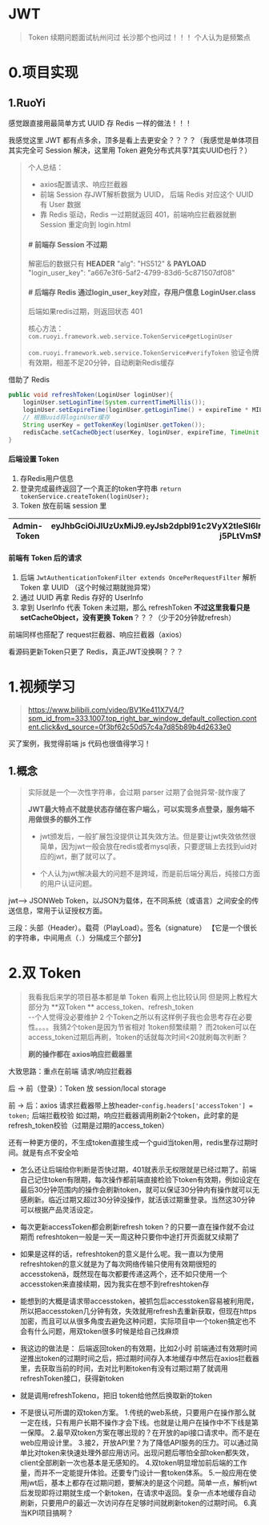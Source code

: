 # JWT

> Token 续期问题面试杭州问过 长沙那个也问过！！！        个人认为是频繁点
>

# 0.项目实现

## 1.RuoYi

感觉跟直接用最简单方式 UUID 存 Redis 一样的做法！！！

我感觉这里 JWT 都有点多余，顶多是看上去更安全？？？？（我感觉是单体项目其实完全可 Session 解决，这里用 Token 避免分布式共享?其实UUID也行？）

> 个人总结：
>
> * axios配置请求、响应拦截器
> * 前端 Session 存JWT解析数据为 UUID，   后端 Redis 对应这个 UUID 有 User 数据 
> * 靠 Redis 驱动，Redis 一过期就返回 401，前端响应拦截器就删 Session 重定向到 login.html
>
> #### # 前端存 Session 不过期
>
> 解密后的数据只有 **HEADER**  "alg": "HS512"  &  **PAYLOAD**  "login_user_key": "a667e3f6-5af2-4799-83d6-5c871507df08"
>
> 
>
> #### # 后端存 Redis 通过login_user_key对应，存用户信息 LoginUser.class
>
> 后端如果redis过期，则返回状态 401
>
> 
> 
>
>
> 核心方法：`com.ruoyi.framework.web.service.TokenService#getLoginUser`
>
> `com.ruoyi.framework.web.service.TokenService#verifyToken` 验证令牌有效期，相差不足20分钟，自动刷新Redis缓存

借助了 Redis

```java
public void refreshToken(LoginUser loginUser){
    loginUser.setLoginTime(System.currentTimeMillis());
    loginUser.setExpireTime(loginUser.getLoginTime() + expireTime * MILLIS_MINUTE);
    // 根据uuid将loginUser缓存
    String userKey = getTokenKey(loginUser.getToken());
    redisCache.setCacheObject(userKey, loginUser, expireTime, TimeUnit.MINUTES);
}
```

#### 后端设置 Token

1. 存Redis用户信息
2. 登录完成最终返回了一个真正的token字符串 `return tokenService.createToken(loginUser);`
3. Token 放在前端 session 里 

| Admin-Token | eyJhbGciOiJIUzUxMiJ9.eyJsb2dpbl91c2VyX2tleSI6ImI1OWNlOTUyLWQwOTctNGNmOC1hYzYwLTU1MzdlOTBhNDg5ZSJ9.YxyKCvcLmj2EvWXVSjop1b2cCrW-j5PLtVmSMvL1V6H1PZUZCSxpcSInnp3BT1Okt48DJ-b_QAG7--kRjRhuKw |
| ----------- | ------------------------------------------------------------ |

#### 前端有 Token 后的请求

1. 后端 `JwtAuthenticationTokenFilter extends OncePerRequestFilter` 解析 Token 拿 UUID （这个时候过期就抛异常）
2. 通过 UUID 再拿 Redis 存好的 UserInfo
3. 拿到 UserInfo 代表 Token 未过期，那么 refreshToken **不过这里我看只是setCacheObject，没有更换 Token**？？？（少于20分钟就refresh）

前端同样也搭配了 request拦截器、响应拦截器（axios）





看源码更新Token只更了 Redis，真正JWT没换啊？？？ 



# 1.视频学习

> https://www.bilibili.com/video/BV1Ke411X7V4/?spm_id_from=333.1007.top_right_bar_window_default_collection.content.click&vd_source=0f3bf62c50d57c4a7d85b89b4d2633e0

买了案例，我觉得前端 js 代码也很值得学习！

## 1.概念

> 实际就是一个一次性字符串，会过期   parser 过期了会抛异常-就作废了
>
> **JWT最大特点不就是状态存储在客户端么，可以实现多点登录，服务端不用做很多的额外工作**
>
> * jwt颁发后，一般扩展包没提供让其失效方法。但是要让jwt失效依然很简单，因为jwt一般会放在redis或者mysql表，只要逻辑上去找到uid对应的jwt，删了就可以了。
>
> * 个人认为jwt解决最大的问题不是跨域，而是前后端分离后，纯接口方面的用户认证问题。

jwt--> JSONWeb Token，以JSON为载体，在不同系统（或语言）之间安全的传送信息，常用于认证授权方面。

三段：头部（Header）。载荷（PlayLoad）。签名（signature）   【它是一个很长的字符串，中间用点（`.`）分隔成三个部分】





# 2.双 Token

> 我看我后来学的项目基本都是单 Token 看网上也比较认同
> 但是网上教程大部分为 **双Token ** access_token、refresh_token  
>      --个人觉得没必要维护 2 个Token之所以有这样例子我也会思考存在必要性。。。。我猜2个token是因为节省相对 1token频繁续期？
> 而2token可以在access_token过期后再刷，1token的话就每次时间<20就刷每次判断？
>
> **刷的操作都在 axios响应拦截器里**

大致思路：重点在前端 请求/响应拦截器

后 -> 前（登录）：Token 放 session/local storage

前 -> 后：axios 请求拦截器带上放header-`config.headers['accessToken'] = token;` 后端拦截校验
		如过期，响应拦截器调用刷新2个token，此时拿的是refresh_token校验（过期是过期的access_token）





还有一种更方便的，不生成token直接生成一个guid当token用，redis里存过期时间。就是有点不安全哈



* 怎么还让后端给你判断是否快过期，401就表示无权限就是已经过期了。前端自己记住token有限期，每次操作都前端直接检验下token有效期，例如设定在最后30分钟范围内的操作会刷新token，就可以保证30分钟内有操作就可以无感刷新。临近过期又超过30分钟没操作，就活该过期重登录。当然这30分钟可以根据产品灵活设定。



* 每次更新accessToken都会刷新refresh token？的只要一直在操作就不会过期而
  refreshtoken一般是一天一周这种只要你中途打开页面就又续期了
* 如果是这样的话，refreshtoken的意义是什么呢。我一直以为使用refreshtoken的意义就是为了每次网络传输只使用有效期很短的accesstokenä，既然现在每次都要传递这两个，还不如只使用一个accesstoken来直接续期，因为我实在想不到refreshtoken存
* 能想到的大概是请求带accesstoken，被抓包后accesstoken容易被利用爬，所以把accesstoken几分钟有效，失效就用refresh去重新获取，但现在https加密，而且可以从很多角度去避免这种问题，实际项目中一个token搞定也不会有什么问题，用双token很多时候是给自己找麻烦





* 我这边的做法是：
  后端返回token的有效期，比如2小时
  前端通过有效期时间逆推出token的过期时间之后，把过期时间存入本地缓存中然后在axios拦截器里，去获取当前的时间，去对比判断token有没有过期过期了就调用refreshToken接口，获得新token
* 就是调用refreshTokenα，把旧 token给他然后换取新的token



* 不是很认可所谓的双token方案。
  1.传统的web系统，只要用户在操作那么就一定在线，只有用户长期不操作才会下线。也就是让用户在操作中不下线是第一保障。
  2.最早双token方案在哪出现的？在开放的api接口请求中。而不是在web应用设计里。
  3.接2，开放API里？为了降低API服务的压力。可以通过简单比对token来快速处理外部应用访问。出现问题后哪怕全部token都失效，client全部刷新一次也基本是无感知的。
  4.双token明显增加前后端的工作量，而并不一定能提升体验。还要专门设计一套token体系。
  5.一般应用在使用jwt后，基本上都存在过期问题，要解决的是这个问题。简单一点，解析jwt后发现即将过期就生成一个新token，在请求中返回。复杂一点本地缓存自动刷新，只要用户的最近一次访问存在足够时间就刷新token的过期时间。
  6.真当KPI项目搞啊？
